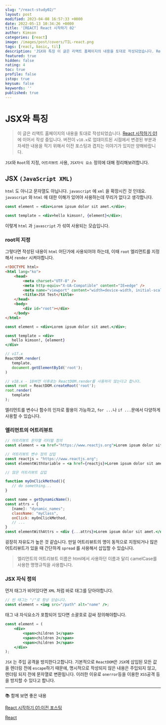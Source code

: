 ```yaml
---
slug: "/react-study02/"
layout: post
modified: 2023-04-08 16:57:33 +0000
date: 2022-05-13 10:34:26 +0000
title: '[REACT] React 시작하기 02'
author: Kimson
categories: [react]
image: /images/post/covers/TIL-react.png
tags: [react, basic, til]
description: 'JSX와 특징 이 글은 리액트 홈페이지의 내용을 토대로 작성되었습니다. React 시작하기 01 에 이어서 작성 중입니다. 버전이 `v18.x`로 업데이트된 시점에서 변경된 부분과 자세한 내용을 적기 위해서 이전 포스팅과 겹치는 이야기가 있지만 양해바랍니다. `JSX`와 `Root`의 지정, `어트리뷰트` 사용, `JSX자식 요소` 정의에 대해 정리해보려합니다.'
featured: true
hidden: false
rating: 4
toc: true
profile: false
istop: true
keysum: false
keywords: ''
published: true
---
```


# JSX와 특징

> 이 글은 리액트 홈페이지의 내용을 토대로 작성되었습니다.
> [React 시작하기 01](/react-study01) 에 이어서 작성 중입니다. 버전이 `v18.x`로 업데이트된 시점에서 변경된 부분과 자세한 내용을 적기 위해서 이전 포스팅과 겹치는 이야기가 있지만 양해바랍니다.

`JSX`와 `Root`의 지정, `어트리뷰트` 사용, `JSX자식 요소` 정의에 대해 정리해보려합니다.

## JSX `(JavaScript XML)`

`html` 도 아니고 문자열도 아닙니다. `javascript` 에 `xml` 을 확장시킨 것 인데요. `javascript` 와 `html` 에 대한 이해가 있어야 사용하는데 무리가 없다고 생각합니다.

```jsx
const element = <div>Lorem ipsum dolor sit amet.</div>;

const template = <div>hello kimson!, {element}</div>;
```

이렇게 `html` 과 `javascript` 가 섞여 사용되는 모습입니다.

### root의 지정

그렇다면 작성된 내용이 `html` 어딘가에 사용되어야 하는데, 이때 `root` 엘리먼트를 지정해서 `render` 시켜야합니다.

```html
<!DOCTYPE html>
<html lang="ko">
    <head>
        <meta charset="UTF-8" />
        <meta http-equiv="X-UA-Compatible" content="IE=edge" />
        <meta name="viewport" content="width=device-width, initial-scale=1.0" />
        <title>JSX Test</title>
    </head>
    <body>
        <div id="root"></div>
    </body>
</html>
```

```jsx
const element = <div>Lorem ipsum dolor sit amet.</div>;

const template = <div>
   hello kimson!, {element}
</div>

// v17.x
ReactDOM.render(
   template,
   document.getElementById('root');
)

// v18.x - 18버전 이후로는 ReactDOM.render를 사용하지 않는다고 합니다.
const root = ReactDOM.createRoot('root');
root.render(
   template
);
```

엘리먼트를 변수나 함수의 인자로 활용이 가능하고, `for ...`나 `if ...`문에서 다양하게 사용할 수 있습니다.

### 엘리먼트의 어트리뷰트

```jsx
// 어트리뷰트 문자열 리터럴 정의
const element = <a href="https://www.reactjs.org">Lorem ipsum dolor sit amet.</a>

// 어트리뷰트 변수 정의 삽입
const reactjs = "https://www.reactjs.org";
const elementWithVariable = <a href={reactjs}>Lorem ipsum dolor sit amet.</a>;

// 많은 어트리뷰트 삽입

function myOnClickMethod(){
   // do something...
}

const name = getDynamicName();
const attrs = {
   [name]: "dynamic_names";
   className: "myClass",
   onClick: myOnClickMethod,
   // ...
}
const elementWithAttrs = <div {...attrs}>Lorem ipsum dolor sit amet.</div>;
```

굉장히 자유도가 높은 것 같습니다. 만일 어트리뷰트의 명이 동적으로 지정되거나 많은 어트리뷰트가 있을 때 간단하게 `spread` 를 사용해서 삽입할 수 있습니다.

> 엘리먼트의 어트리뷰트 이름은 html에서 사용하던 이름과 달리 camelCase를 사용한 명명규칙을 사용합니다.

### JSX 자식 정의

먼저 태그가 비어있다면 `XML` 처럼 바로 태그를 닫아야합니다.

```jsx
// 빈 태그는 "/"로 항상 닫습니다.
const element = <img src="/path" alt="name" />;
```

태그 내 자식요소가 포함되어 있다면 소괄호로 감싸 정의해야합니다.

```jsx
const element = (
    <div>
        <span>children 1</span>
        <span>children 2</span>
        <span>children 3</span>
    </div>
);
```

`JSX` 는 주입 공격을 방지한다고합니다. 기본적으로 `ReactDOM`은 `JSX`에 삽입된 모든 값을 렌더링 전에 `escape`하기 때문에, 명시적으로 작성되지 않은 내용은 주입되지 않고, 렌더링 되지 전에 문자열로 변환됩니다. 이러한 이유로 `onerror`등을 이용한 `XSS`공격 등을 방지할 수 있다고 합니다.

---

📚 함께 보면 좋은 내용

[React 시작하기 01:이전 포스팅](/react-study01/)

[React](https://ko.reactjs.org/docs/hello-world.html)
